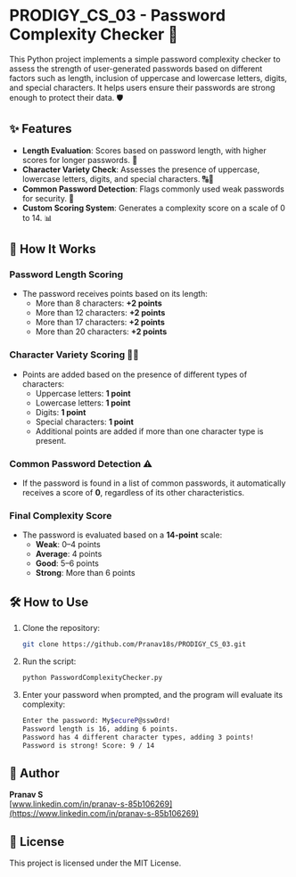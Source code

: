 
# **PRODIGY_CS_03 - Password Complexity Checker 🔐**

This Python project implements a simple password complexity checker to assess the strength of user-generated passwords based on different factors such as length, inclusion of uppercase and lowercase letters, digits, and special characters. It helps users ensure their passwords are strong enough to protect their data. 🛡️

## ✨ **Features**

- **Length Evaluation**: Scores based on password length, with higher scores for longer passwords. 📏
- **Character Variety Check**: Assesses the presence of uppercase, lowercase letters, digits, and special characters. 🔠🔢
- **Common Password Detection**: Flags commonly used weak passwords for security. 🛑
- **Custom Scoring System**: Generates a complexity score on a scale of 0 to 14. 📊

## 🚀 **How It Works**

### Password Length Scoring

- The password receives points based on its length:
  - More than 8 characters: **+2 points**
  - More than 12 characters: **+2 points**
  - More than 17 characters: **+2 points**
  - More than 20 characters: **+2 points**

### Character Variety Scoring 🔡🔢

- Points are added based on the presence of different types of characters:
  - Uppercase letters: **1 point**
  - Lowercase letters: **1 point**
  - Digits: **1 point**
  - Special characters: **1 point**
  - Additional points are added if more than one character type is present.

### Common Password Detection ⚠️

- If the password is found in a list of common passwords, it automatically receives a score of **0**, regardless of its other characteristics.

### Final Complexity Score

- The password is evaluated based on a **14-point** scale:
  - **Weak**: 0–4 points
  - **Average**: 4 points
  - **Good**: 5–6 points
  - **Strong**: More than 6 points

## 🛠️ **How to Use**

1. Clone the repository:

   ```bash
   git clone https://github.com/Pranav18s/PRODIGY_CS_03.git
   ```

2. Run the script:

   ```bash
   python PasswordComplexityChecker.py
   ```

3. Enter your password when prompted, and the program will evaluate its complexity:

   ```bash
   Enter the password: My$ecureP@ssw0rd!
   Password length is 16, adding 6 points.
   Password has 4 different character types, adding 3 points!
   Password is strong! Score: 9 / 14
   ```

## 👤 **Author**

**Pranav S**  
[www.linkedin.com/in/pranav-s-85b106269](https://www.linkedin.com/in/pranav-s-85b106269)

## 📄 **License**

This project is licensed under the MIT License.
